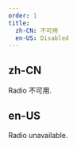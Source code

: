 ```yaml
---
order: 1
title:
  zh-CN: 不可用
  en-US: Disabled
---
```


## zh-CN
Radio 不可用.


## en-US
Radio unavailable.
